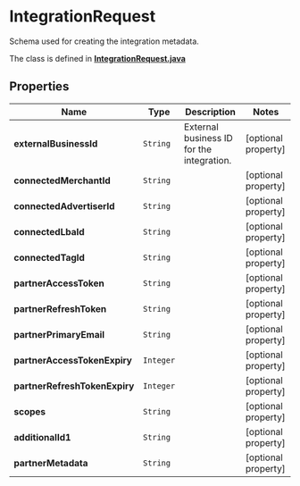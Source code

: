 

# IntegrationRequest

Schema used for creating the integration metadata.

The class is defined in **[IntegrationRequest.java](../../src/main/java/org/openapitools/model/IntegrationRequest.java)**

## Properties

Name | Type | Description | Notes
------------ | ------------- | ------------- | -------------
**externalBusinessId** | `String` | External business ID for the integration. |  [optional property]
**connectedMerchantId** | `String` |  |  [optional property]
**connectedAdvertiserId** | `String` |  |  [optional property]
**connectedLbaId** | `String` |  |  [optional property]
**connectedTagId** | `String` |  |  [optional property]
**partnerAccessToken** | `String` |  |  [optional property]
**partnerRefreshToken** | `String` |  |  [optional property]
**partnerPrimaryEmail** | `String` |  |  [optional property]
**partnerAccessTokenExpiry** | `Integer` |  |  [optional property]
**partnerRefreshTokenExpiry** | `Integer` |  |  [optional property]
**scopes** | `String` |  |  [optional property]
**additionalId1** | `String` |  |  [optional property]
**partnerMetadata** | `String` |  |  [optional property]
















